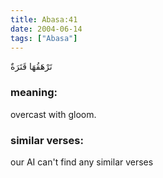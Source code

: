 ```yaml
---
title: Abasa:41
date: 2004-06-14
tags: ["Abasa"]
---
```

تَرْهَقُهَا قَتَرَةٌ
### meaning: 
overcast with gloom.
### similar verses: 

our AI can't find any similar verses




